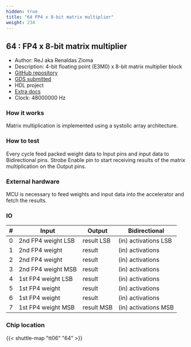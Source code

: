 ```yaml
---
hidden: true
title: "64 FP4 x 8-bit matrix multiplier"
weight: 234
---
```


## 64 : FP4 x 8-bit matrix multiplier

* Author: ReJ aka Renaldas Zioma
* Description: 4-bit floating point (E3M0) x 8-bit matrix multiplier block
* [GitHub repository](https://github.com/rejunity/tiny-asic-4bit-matrix-mul)
* [GDS submitted](https://github.com/rejunity/tiny-asic-4bit-matrix-mul/actions/runs/8756604313)
* HDL project
* [Extra docs]()
* Clock: 48000000 Hz

<!---

This file is used to generate your project datasheet. Please fill in the information below and delete any unused
sections.

You can also include images in this folder and reference them in the markdown. Each image must be less than
512 kb in size, and the combined size of all images must be less than 1 MB.
-->


### How it works

Matrix multiplication is implemented using a systolic array architecture.

### How to test

Every cycle feed packed weight data to Input pins and input data to Bidirectional pins.
Strobe Enable pin to start receiving results of the matrix multiplication on the Output pins.

### External hardware

MCU is necessary to feed weights and input data into the accelerator and fetch the results.


### IO

| #             | Input    | Output   | Bidirectional   |
| ------------- | -------- | -------- | --------------- |
| 0 | 2nd FP4 weight LSB  | result LSB  | (in) activations LSB        |
| 1 | 2nd FP4 weight  | result   | (in) activations        |
| 2 | 2nd FP4 weight  | result   | (in) activations        |
| 3 | 2nd FP4 weight MSB  | result   | (in) activations        |
| 4 | 1st FP4 weight LSB  | result   | (in) activations        |
| 5 | 1st FP4 weight  | result   | (in) activations        |
| 6 | 1st FP4 weight  | result   | (in) activations        |
| 7 | 1st FP4 weight MSB  | result MSB  | (in) activations MSB        |


### Chip location

{{< shuttle-map "tt06" "64" >}}
